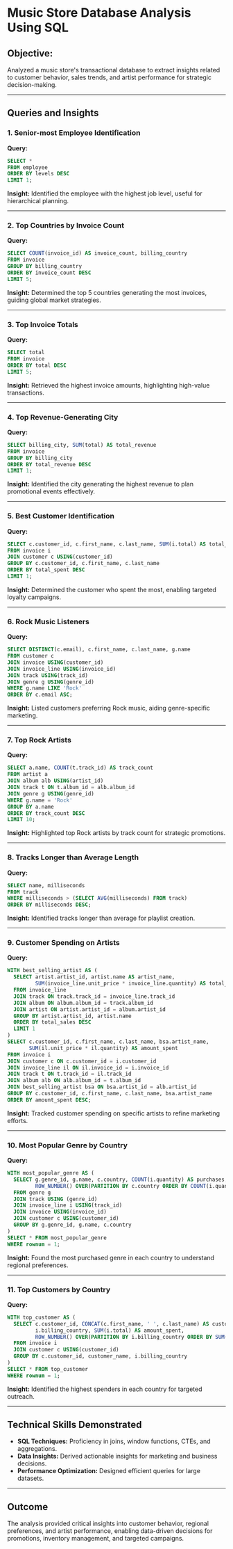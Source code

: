
# Music Store Database Analysis Using SQL

## Objective:
Analyzed a music store's transactional database to extract insights related to customer behavior, sales trends, and artist performance for strategic decision-making.

---

## Queries and Insights

### **1. Senior-most Employee Identification**
**Query:**
```sql
SELECT * 
FROM employee
ORDER BY levels DESC
LIMIT 1;
```
**Insight:** Identified the employee with the highest job level, useful for hierarchical planning.

---

### **2. Top Countries by Invoice Count**
**Query:**
```sql
SELECT COUNT(invoice_id) AS invoice_count, billing_country  
FROM invoice
GROUP BY billing_country
ORDER BY invoice_count DESC
LIMIT 5;
```
**Insight:** Determined the top 5 countries generating the most invoices, guiding global market strategies.

---

### **3. Top Invoice Totals**
**Query:**
```sql
SELECT total 
FROM invoice
ORDER BY total DESC
LIMIT 5;
```
**Insight:** Retrieved the highest invoice amounts, highlighting high-value transactions.

---

### **4. Top Revenue-Generating City**
**Query:**
```sql
SELECT billing_city, SUM(total) AS total_revenue 
FROM invoice 
GROUP BY billing_city
ORDER BY total_revenue DESC 
LIMIT 1;
```
**Insight:** Identified the city generating the highest revenue to plan promotional events effectively.

---

### **5. Best Customer Identification**
**Query:**
```sql
SELECT c.customer_id, c.first_name, c.last_name, SUM(i.total) AS total_spent 
FROM invoice i
JOIN customer c USING(customer_id)
GROUP BY c.customer_id, c.first_name, c.last_name
ORDER BY total_spent DESC 
LIMIT 1;
```
**Insight:** Determined the customer who spent the most, enabling targeted loyalty campaigns.

---

### **6. Rock Music Listeners**
**Query:**
```sql
SELECT DISTINCT(c.email), c.first_name, c.last_name, g.name 
FROM customer c
JOIN invoice USING(customer_id)
JOIN invoice_line USING(invoice_id)
JOIN track USING(track_id)
JOIN genre g USING(genre_id)
WHERE g.name LIKE 'Rock'
ORDER BY c.email ASC;
```
**Insight:** Listed customers preferring Rock music, aiding genre-specific marketing.

---

### **7. Top Rock Artists**
**Query:**
```sql
SELECT a.name, COUNT(t.track_id) AS track_count 
FROM artist a
JOIN album alb USING(artist_id)
JOIN track t ON t.album_id = alb.album_id
JOIN genre g USING(genre_id)
WHERE g.name = 'Rock'
GROUP BY a.name
ORDER BY track_count DESC
LIMIT 10;
```
**Insight:** Highlighted top Rock artists by track count for strategic promotions.

---

### **8. Tracks Longer than Average Length**
**Query:**
```sql
SELECT name, milliseconds 
FROM track 
WHERE milliseconds > (SELECT AVG(milliseconds) FROM track)
ORDER BY milliseconds DESC;
```
**Insight:** Identified tracks longer than average for playlist creation.

---

### **9. Customer Spending on Artists**
**Query:**
```sql
WITH best_selling_artist AS (
  SELECT artist.artist_id, artist.name AS artist_name, 
         SUM(invoice_line.unit_price * invoice_line.quantity) AS total_sales
  FROM invoice_line
  JOIN track ON track.track_id = invoice_line.track_id
  JOIN album ON album.album_id = track.album_id
  JOIN artist ON artist.artist_id = album.artist_id
  GROUP BY artist.artist_id, artist.name
  ORDER BY total_sales DESC
  LIMIT 1
)
SELECT c.customer_id, c.first_name, c.last_name, bsa.artist_name, 
       SUM(il.unit_price * il.quantity) AS amount_spent
FROM invoice i
JOIN customer c ON c.customer_id = i.customer_id
JOIN invoice_line il ON il.invoice_id = i.invoice_id
JOIN track t ON t.track_id = il.track_id
JOIN album alb ON alb.album_id = t.album_id
JOIN best_selling_artist bsa ON bsa.artist_id = alb.artist_id
GROUP BY c.customer_id, c.first_name, c.last_name, bsa.artist_name
ORDER BY amount_spent DESC;
```
**Insight:** Tracked customer spending on specific artists to refine marketing efforts.

---

### **10. Most Popular Genre by Country**
**Query:**
```sql
WITH most_popular_genre AS (
  SELECT g.genre_id, g.name, c.country, COUNT(i.quantity) AS purchases,
         ROW_NUMBER() OVER(PARTITION BY c.country ORDER BY COUNT(i.quantity) DESC) AS rownum
  FROM genre g
  JOIN track USING (genre_id)
  JOIN invoice_line i USING(track_id)
  JOIN invoice USING(invoice_id)
  JOIN customer c USING(customer_id)
  GROUP BY g.genre_id, g.name, c.country
)
SELECT * FROM most_popular_genre 
WHERE rownum = 1;
```
**Insight:** Found the most purchased genre in each country to understand regional preferences.

---

### **11. Top Customers by Country**
**Query:**
```sql
WITH top_customer AS (
  SELECT c.customer_id, CONCAT(c.first_name, ' ', c.last_name) AS customer_name, 
         i.billing_country, SUM(i.total) AS amount_spent,
         ROW_NUMBER() OVER(PARTITION BY i.billing_country ORDER BY SUM(i.total) DESC) AS rownum
  FROM invoice i
  JOIN customer c USING(customer_id)
  GROUP BY c.customer_id, customer_name, i.billing_country
)
SELECT * FROM top_customer 
WHERE rownum = 1;
```
**Insight:** Identified the highest spenders in each country for targeted outreach.

---

## Technical Skills Demonstrated
- **SQL Techniques:** Proficiency in joins, window functions, CTEs, and aggregations.
- **Data Insights:** Derived actionable insights for marketing and business decisions.
- **Performance Optimization:** Designed efficient queries for large datasets.

---

## Outcome
The analysis provided critical insights into customer behavior, regional preferences, and artist performance, enabling data-driven decisions for promotions, inventory management, and targeted campaigns.
